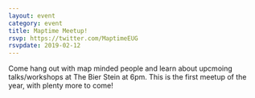 ```yaml
---
layout: event
category: event
title: Maptime Meetup!
rsvp: https://twitter.com/MaptimeEUG
rsvpdate: 2019-02-12
---
```


Come hang out with map minded people and learn about upcmoing talks/workshops at The Bier Stein at 6pm. This is the first meetup of the year, with plenty more to come!
